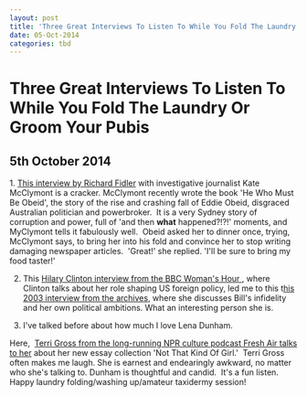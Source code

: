 ```yaml
---
layout: post
title: 'Three Great Interviews To Listen To While You Fold The Laundry Or Groom Your Pubis'
date: 05-Oct-2014
categories: tbd
---
```


# Three Great Interviews To Listen To While You Fold The Laundry Or Groom Your Pubis

## 5th October 2014

1. <a href="http://www.abc.net.au/local/stories/2014/07/28/4055392.htm">This interview by Richard Fidler</a> with investigative journalist Kate McClymont is a cracker. McClymont recently wrote the book 'He Who Must Be Obeid',   the story of the rise and crashing fall of Eddie Obeid,   disgraced Australian politician and powerbroker.  It is a very Sydney story of corruption and power, full of 'and then **what** happened?!?!' moments, and MyClymont tells it fabulously well.  Obeid asked her to dinner once, trying, McClymont says, to bring her into his fold and convince her to stop writing damaging newspaper articles.  'Great!' she replied. 'I'll be sure to bring my food taster!'

2. This <a href="http://www.bbc.co.uk/programmes/b048033v">Hilary Clinton interview from the BBC Woman's Hour </a>, where Clinton talks about her role shaping US foreign policy, led me to this t<a href="http://www.bbc.co.uk/programmes/p01ldnxy">his 2003 interview from the archives</a>, where she discusses Bill's infidelity and her own political ambitions. What an interesting person she is.

3. I've talked before about how much I love Lena Dunham.

<p <img class="photo-horiz" src="http://media.npr.org/assets/img/2014/09/29/resized-photo_wide-db4abffbad39f44a994d5bd396c6f5b7a082e751-s40-c85.png" /></p>

Here,  <a href="http://www.npr.org/2014/09/29/352276798/lena-dunham-on-sex-oversharing-and-writing-about-lost-girls">Terri Gross from the long-running NPR culture podcast Fresh Air talks to her</a> about her new essay collection 'Not That Kind Of Girl.'  Terri Gross often makes me laugh. She is earnest and endearingly awkward, no matter who she's talking to. Dunham is thoughtful and candid.  It's a fun listen. Happy laundry folding/washing up/amateur taxidermy session!

 
